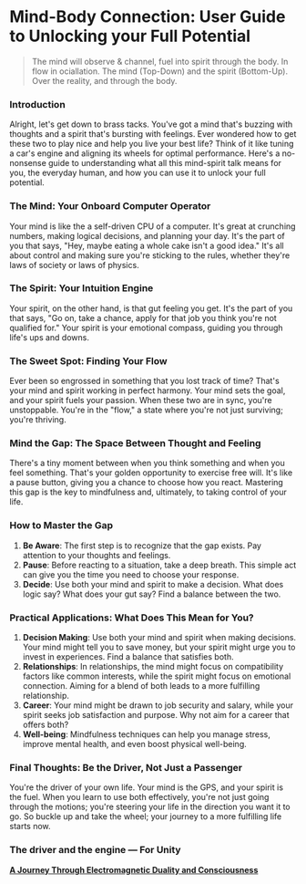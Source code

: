 # Mind-Body Connection: User Guide to Unlocking your Full Potential

> The mind will observe & channel, fuel into spirit through the body. In flow in ociallation.
The mind (Top-Down) and the spirit (Bottom-Up). Over the reality, and through the body.
> 

### **Introduction**

Alright, let's get down to brass tacks. You've got a mind that's buzzing with thoughts and a spirit that's bursting with feelings. Ever wondered how to get these two to play nice and help you live your best life? Think of it like tuning a car's engine and aligning its wheels for optimal performance. Here's a no-nonsense guide to understanding what all this mind-spirit talk means for you, the everyday human, and how you can use it to unlock your full potential.

### **The Mind: Your Onboard Computer Operator**

Your mind is like the a self-driven CPU of a computer. It's great at crunching numbers, making logical decisions, and planning your day. It's the part of you that says, "Hey, maybe eating a whole cake isn't a good idea." It's all about control and making sure you're sticking to the rules, whether they're laws of society or laws of physics.

### **The Spirit: Your Intuition Engine**

Your spirit, on the other hand, is that gut feeling you get. It's the part of you that says, "Go on, take a chance, apply for that job you think you're not qualified for." Your spirit is your emotional compass, guiding you through life's ups and downs.

### **The Sweet Spot: Finding Your Flow**

Ever been so engrossed in something that you lost track of time? That's your mind and spirit working in perfect harmony. Your mind sets the goal, and your spirit fuels your passion. When these two are in sync, you're unstoppable. You're in the "flow," a state where you're not just surviving; you're thriving.

### **Mind the Gap: The Space Between Thought and Feeling**

There's a tiny moment between when you think something and when you feel something. That's your golden opportunity to exercise free will. It's like a pause button, giving you a chance to choose how you react. Mastering this gap is the key to mindfulness and, ultimately, to taking control of your life.

### How to Master the Gap

1. **Be Aware**: The first step is to recognize that the gap exists. Pay attention to your thoughts and feelings.
2. **Pause**: Before reacting to a situation, take a deep breath. This simple act can give you the time you need to choose your response.
3. **Decide**: Use both your mind and spirit to make a decision. What does logic say? What does your gut say? Find a balance between the two.

### **Practical Applications: What Does This Mean for You?**

1. **Decision Making**: Use both your mind and spirit when making decisions. Your mind might tell you to save money, but your spirit might urge you to invest in experiences. Find a balance that satisfies both.
2. **Relationships**: In relationships, the mind might focus on compatibility factors like common interests, while the spirit might focus on emotional connection. Aiming for a blend of both leads to a more fulfilling relationship.
3. **Career**: Your mind might be drawn to job security and salary, while your spirit seeks job satisfaction and purpose. Why not aim for a career that offers both?
4. **Well-being**: Mindfulness techniques can help you manage stress, improve mental health, and even boost physical well-being.

### **Final Thoughts: Be the Driver, Not Just a Passenger**

You're the driver of your own life. Your mind is the GPS, and your spirit is the fuel. When you learn to use both effectively, you're not just going through the motions; you're steering your life in the direction you want it to go. So buckle up and take the wheel; your journey to a more fulfilling life starts now.

### The driver and the engine — For Unity

[**A Journey Through Electromagnetic Duality and Consciousness**](A%20Journey%20Through%20Electromagnetic%20Duality%20and%20Cons%209f7af56cafd049e68f7808c7274246cf.md)
